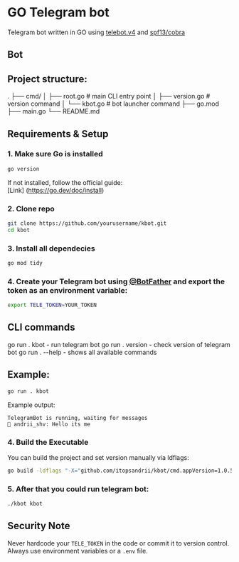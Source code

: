 # GO Telegram bot 

Telegram bot written in GO using [telebot.v4](https://pkg.go.dev/gopkg.in/telebot.v4) and [spf13/cobra](https://github.com/spf13/cobra)

## Bot 
[Link for the bot]: (https://t.me/supaduba_bot) 

## Project structure:
.
├── cmd/
│ ├── root.go    # main CLI entry point
│ ├── version.go # version command
│ └── kbot.go    # bot launcher command
├── go.mod
├── main.go
└── README.md

## Requirements & Setup 

### 1. Make sure Go is installed
```bash
go version 
```

If not installed, follow the official guide:  
[Link] (https://go.dev/doc/install)

### 2. Clone repo 
```bash 
git clone https://github.com/yourusername/kbot.git
cd kbot
```
### 3. Install all dependecies 
```bash
go mod tidy
```

### 4. Create your Telegram bot using [@BotFather](https://t.me/BotFather) and export the token as an environment variable:
```bash
export TELE_TOKEN=YOUR_TOKEN
```
## CLI commands 

go run . kbot    - run telegram bot 
go run . version - check version of telegram bot
go run . --help  - shows all available commands 

## Example: 
```bash
go run . kbot
```   
Example output: 
```
TelegramBot is running, waiting for messages
👤 andrii_shv: Hello its me
```

### 4. Build the Executable
You can build the project and set version manually via ldflags:

```bash
go build -ldflags "-X="github.com/itopsandrii/kbot/cmd.appVersion=1.0.5
```

### 5. After that you could run telegram bot:
```bash
./kbot kbot
``` 
## Security Note
Never hardcode your `TELE_TOKEN` in the code or commit it to version control. Always use environment variables or a `.env` file.